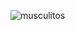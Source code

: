 ![musculitos](https://vignette.wikia.nocookie.net/p__/images/9/99/Muscleman_running.gif/revision/latest?cb=20170515212746&path-prefix=protagonist)
